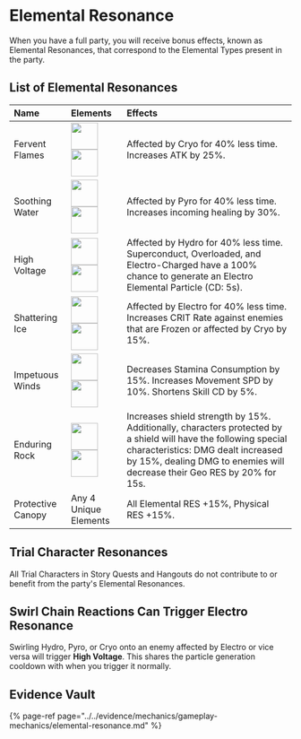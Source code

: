# Elemental Resonance

When you have a full party, you will receive bonus effects, known as Elemental Resonances, that correspond to the Elemental Types present in the party.  

## List of Elemental Resonances

| Name | Elements | Effects |
| :--- | :--- | :--- |
| Fervent Flames | <img src="../../.gitbook/assets/element_pyro.png" width="48"><img src="../../.gitbook/assets/element_pyro.png" width="48"> | Affected by Cryo for 40% less time. Increases ATK by 25%. |
| Soothing Water | <img src="../../.gitbook/assets/element_hydro.png" width="48"><img src="../../.gitbook/assets/element_hydro.png" width="48"> | Affected by Pyro for 40% less time. Increases incoming healing by 30%. |
| High Voltage | <img src="../../.gitbook/assets/element_electro.png" width="48"><img src="../../.gitbook/assets/element_electro.png" width="48"> | Affected by Hydro for 40% less time. Superconduct, Overloaded, and Electro-Charged have a 100% chance to generate an Electro Elemental Particle (CD: 5s). |
| Shattering Ice | <img src="../../.gitbook/assets/element_cryo.png" width="48"><img src="../../.gitbook/assets/element_cryo.png" width="48"> | Affected by Electro for 40% less time. Increases CRIT Rate against enemies that are Frozen or affected by Cryo by 15%. |
| Impetuous Winds | <img src="../../.gitbook/assets/element_anemo.png" width="48"><img src="../../.gitbook/assets/element_anemo.png" width="48"> | Decreases Stamina Consumption by 15%. Increases Movement SPD by 10%. Shortens Skill CD by 5%. |
| Enduring Rock | <img src="../../.gitbook/assets/element_geo (1).png" width="48"><img src="../../.gitbook/assets/element_geo (1).png" width="48"> | Increases shield strength by 15%. Additionally, characters protected by a shield will have the following special characteristics: DMG dealt increased by 15%, dealing DMG to enemies will decrease their Geo RES by 20% for 15s. |
| Protective Canopy | Any 4 Unique Elements | All Elemental RES +15%, Physical RES +15%. |

## Trial Character Resonances

All Trial Characters in Story Quests and Hangouts do not contribute to or benefit from the party's Elemental Resonances.

## Swirl Chain Reactions Can Trigger Electro Resonance  

Swirling Hydro, Pyro, or Cryo onto an enemy affected by Electro or vice versa will trigger **High Voltage**. This shares the particle generation cooldown with when you trigger it normally.  

## Evidence Vault

{% page-ref page="../../evidence/mechanics/gameplay-mechanics/elemental-resonance.md" %}
